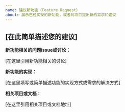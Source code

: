 ```yaml
---
name: 建议新功能（Feature Request）
about: 展示已经实现的新功能，或者对项目提出新的需求和建议
---
```


## [在此简单描述您的建议]

**新功能相关的问题issue或讨论：**

[在这里引用新功能相关的讨论]

**新功能的实现：**

[在这里填写或简单描述功能的实现方式或需求的解决方式]

**相关项目或文档：**

[在这里引用相关项目或文档地址]
